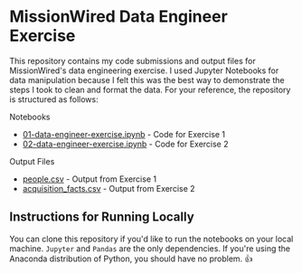 # MissionWired Data Engineer Exercise
This repository contains my code submissions and output files for MissionWired's data engineering exercise. I used Jupyter Notebooks for data manipulation because I felt this was the best way to demonstrate the steps I took to clean and format the data. For your reference, the repository is structured as follows:

Notebooks
- [01-data-engineer-exercise.ipynb](https://github.com/ctnormand1/missionwired-data-engineer-exercise/blob/main/01-data-engineer-exercise.ipynb) - Code for Exercise 1
- [02-data-engineer-exercise.ipynb](https://github.com/ctnormand1/missionwired-data-engineer-exercise/blob/main/02-data-engineer-exercise.ipynb) - Code for Exercise 2

Output Files
- [people.csv](https://github.com/ctnormand1/missionwired-data-engineer-exercise/blob/main/people.csv) - Output from Exercise 1
- [acquisition_facts.csv](https://github.com/ctnormand1/missionwired-data-engineer-exercise/blob/main/acquisition_facts.csv) - Output from Exercise 2

## Instructions for Running Locally
You can clone this repository if you'd like to run the notebooks on your local machine. `Jupyter` and `Pandas` are the only dependencies. If you're using the Anaconda distribution of Python, you should have no problem. :thumbsup:
